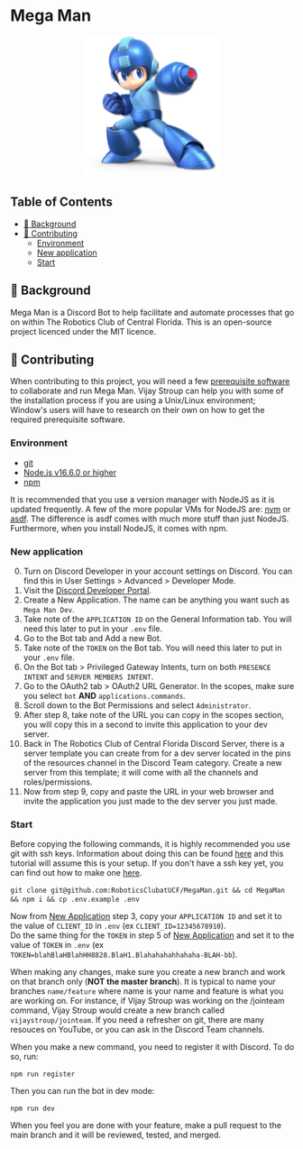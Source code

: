 # Mega Man

<p align="center">
  <img src="docs/MegaMan.png" alt="Mega Man" height=250>
</p>

## Table of Contents
- [💭 Background](#-background)
- [🙌 Contributing](#-Contributing)
  * [Environment](#environment)
  * [New application](#new-application)
  * [Start](#start)

## 💭 Background
Mega Man is a Discord Bot to help facilitate and automate processes that go on
within The Robotics Club of Central Florida.  This is an open-source project
licenced under the MIT licence.

## 🙌 Contributing
When contributing to this project, you will need a few [prerequisite software](#environment) to collaborate and run Mega Man.  Vijay Stroup can help you with some of the
installation process if you are using a Unix/Linux environment; Window's users
will have to research on their own on how to get the required prerequisite software.

### Environment
- [git](https://nodejs.org/en/)
- [Node.js v16.6.0 or higher](https://nodejs.org/en/)
- [npm](https://www.npmjs.com/)

It is recommended that you use a version manager with NodeJS as it is updated 
frequently.  A few of the more popular VMs for NodeJS are: [nvm](https://github.com/nvm-sh/nvm)
or [asdf](https://github.com/asdf-vm/asdf).  The difference is asdf comes with
much more stuff than just NodeJS.  Furthermore, when you install NodeJS, it comes
with npm.

### New application
0. Turn on Discord Developer in your account settings on Discord.  You can find 
this in User Settings > Advanced > Developer Mode.
1. Visit the [Discord Developer Portal](https://discord.com/developers/applications).
2. Create a New Application.  The name can be anything you want such as `Mega Man Dev`.
3. Take note of the `APPLICATION ID` on the General Information tab.  You will 
need this later to put in your `.env` file.
4. Go to the Bot tab and Add a new Bot.
5. Take note of the `TOKEN` on the Bot tab.  You will need this later to put in 
your `.env` file.
6. On the Bot tab > Privileged Gateway Intents, turn on both `PRESENCE INTENT`
and `SERVER MEMBERS INTENT`.
7. Go to the OAuth2 tab > OAuth2 URL Generator.  In the scopes, make sure you 
select `bot` **AND** `applications.commands`.
8. Scroll down to the Bot Permissions and select `Administrator`.
9. After step 8, take note of the URL you can copy in the scopes section, you
will copy this in a second to invite this application to your dev server.
10. Back in The Robotics Club of Central Florida Discord Server, there is a
server template you can create from for a dev server located in the pins of the 
resources channel in the Discord Team category.  Create a new server from this
template; it will come with all the channels and roles/permissions.
11. Now from step 9, copy and paste the URL in your web browser and invite the 
application you just made to the dev server you just made.

### Start
Before copying the following commands, it is highly recommended you use git with
ssh keys.  Information about doing this can be found [here](https://docs.github.com/en/github/authenticating-to-github/connecting-to-github-with-ssh/adding-a-new-ssh-key-to-your-github-account) and this tutorial 
will assume this is your setup.  If you don't have a ssh key yet, you can find 
out how to make one [here](https://docs.github.com/en/github/authenticating-to-github/connecting-to-github-with-ssh/generating-a-new-ssh-key-and-adding-it-to-the-ssh-agent).

```
git clone git@github.com:RoboticsClubatUCF/MegaMan.git && cd MegaMan && npm i && cp .env.example .env
```

Now from [New Application](#new-application) step 3, copy your `APPLICATION ID` 
and set it to the value of `CLIENT_ID` in `.env` (ex `CLIENT_ID=12345678910`).  
Do the same thing for the `TOKEN` in step 5 of [New Application](#new-application)
and set it to the value of `TOKEN` in `.env` (ex `TOKEN=blahBlaHBlahHH8828.BlaH1.Blahahahahhahaha-BLAH-bb`).  

When making any changes, make sure you create a new branch and work on that 
branch only (**NOT the master branch**).  It is typical to name your branches
`name/feature` where name is your name and feature is what you are working on.
For instance, if Vijay Stroup was working on the /jointeam command, Vijay Stroup
would create a new branch called `vijaystroup/jointeam`.  If you need a refresher
on git, there are many resouces on YouTube, or you can ask in the Discord Team
channels.

When you make a new command, you need to register it with Discord.  To do so,
run:
```
npm run register
```

Then you can run the bot in dev mode:
```
npm run dev
```

When you feel you are done with your feature, make a pull request to the main 
branch and it will be reviewed, tested, and merged.